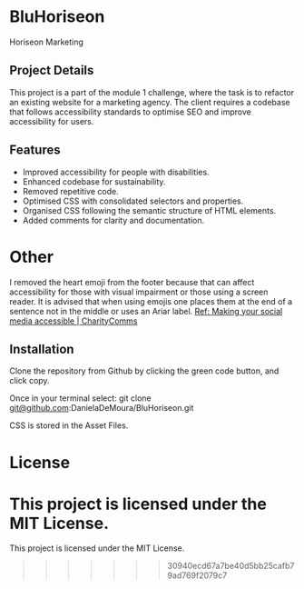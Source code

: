# BluHoriseon

Horiseon Marketing

## Project Details 
This project is a part of the module 1 challenge, where the task is to refactor an existing website for a marketing agency. The client requires a codebase that follows accessibility standards to optimise SEO and improve accessibility for users.


## Features

- Improved accessibility for people with disabilities. 
- Enhanced codebase for sustainability. 
- Removed repetitive code. 
- Optimised CSS with consolidated selectors and properties.
- Organised CSS following the semantic structure of HTML elements.
- Added comments for clarity and documentation.

# Other
I removed the heart emoji from the footer because that can affect accessibility for those with visual impairment or those using a screen reader. It is advised that when using emojis one places them at the end of a sentence not in the middle or uses an Ariar label. [Ref: Making your social media accessible | CharityComms](https://www.charitycomms.org.uk/making-your-social-media-accessible) 

## Installation

Clone the repository from Github by clicking the green code button, and click copy.

Once in your terminal select: git clone git@github.com:DanielaDeMoura/BluHoriseon.git

CSS is stored in the Asset Files.

# License 

This project is licensed under the MIT License.
=======
This project is licensed under the MIT License.
>>>>>>> 30940ecd67a7be40d5bb25cafb79ad769f2079c7
